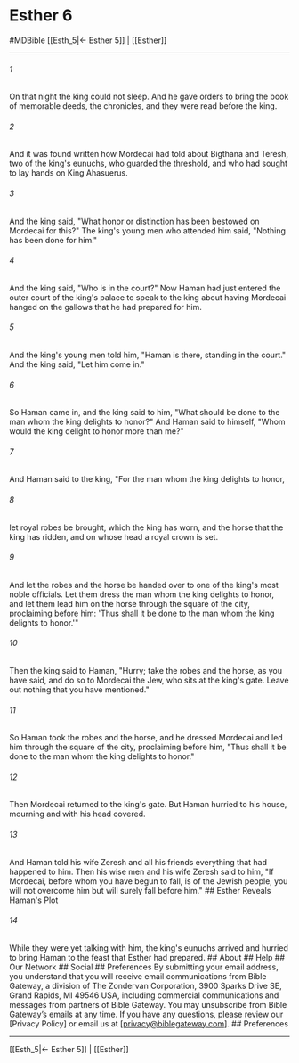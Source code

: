 # Esther 6
#MDBible
[[Esth_5|← Esther 5]] | [[Esther]]

***






###### 1 


On that night the king could not sleep. And he gave orders to bring the book of memorable deeds, the chronicles, and they were read before the king. 





###### 2 


And it was found written how Mordecai had told about Bigthana and Teresh, two of the king's eunuchs, who guarded the threshold, and who had sought to lay hands on King Ahasuerus. 





###### 3 


And the king said, "What honor or distinction has been bestowed on Mordecai for this?" The king's young men who attended him said, "Nothing has been done for him." 





###### 4 


And the king said, "Who is in the court?" Now Haman had just entered the outer court of the king's palace to speak to the king about having Mordecai hanged on the gallows that he had prepared for him. 





###### 5 


And the king's young men told him, "Haman is there, standing in the court." And the king said, "Let him come in." 





###### 6 


So Haman came in, and the king said to him, "What should be done to the man whom the king delights to honor?" And Haman said to himself, "Whom would the king delight to honor more than me?" 





###### 7 


And Haman said to the king, "For the man whom the king delights to honor, 





###### 8 


let royal robes be brought, which the king has worn, and the horse that the king has ridden, and on whose head a royal crown is set. 





###### 9 


And let the robes and the horse be handed over to one of the king's most noble officials. Let them dress the man whom the king delights to honor, and let them lead him on the horse through the square of the city, proclaiming before him: 'Thus shall it be done to the man whom the king delights to honor.'" 





###### 10 


Then the king said to Haman, "Hurry; take the robes and the horse, as you have said, and do so to Mordecai the Jew, who sits at the king's gate. Leave out nothing that you have mentioned." 





###### 11 


So Haman took the robes and the horse, and he dressed Mordecai and led him through the square of the city, proclaiming before him, "Thus shall it be done to the man whom the king delights to honor." 





###### 12 


Then Mordecai returned to the king's gate. But Haman hurried to his house, mourning and with his head covered. 





###### 13 


And Haman told his wife Zeresh and all his friends everything that had happened to him. Then his wise men and his wife Zeresh said to him, "If Mordecai, before whom you have begun to fall, is of the Jewish people, you will not overcome him but will surely fall before him." ## Esther Reveals Haman's Plot 





###### 14 


While they were yet talking with him, the king's eunuchs arrived and hurried to bring Haman to the feast that Esther had prepared. ## About ## Help ## Our Network ## Social ## Preferences By submitting your email address, you understand that you will receive email communications from Bible Gateway, a division of The Zondervan Corporation, 3900 Sparks Drive SE, Grand Rapids, MI 49546 USA, including commercial communications and messages from partners of Bible Gateway. You may unsubscribe from Bible Gateway&rsquo;s emails at any time. If you have any questions, please review our [Privacy Policy] or email us at [privacy@biblegateway.com]. ## Preferences

***

[[Esth_5|← Esther 5]] | [[Esther]]

